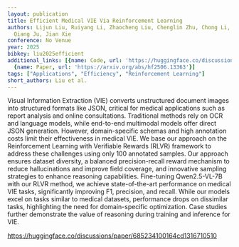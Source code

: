 ```yaml
---
layout: publication
title: Efficient Medical VIE Via Reinforcement Learning
authors: Lijun Liu, Ruiyang Li, Zhaocheng Liu, Chenglin Zhu, Chong Li, Jiehan Cheng,
  Qiang Ju, Jian Xie
conference: No Venue
year: 2025
bibkey: liu2025efficient
additional_links: [{name: Code, url: 'https://huggingface.co/discussions/paper/685234100164cd1316710510'},
  {name: Paper, url: 'https://arxiv.org/abs/hf2506.13363'}]
tags: ["Applications", "Efficiency", "Reinforcement Learning"]
short_authors: Liu et al.
---
```

Visual Information Extraction (VIE) converts unstructured document images into structured formats like JSON, critical for medical applications such as report analysis and online consultations. Traditional methods rely on OCR and language models, while end-to-end multimodal models offer direct JSON generation. However, domain-specific schemas and high annotation costs limit their effectiveness in medical VIE. We base our approach on the Reinforcement Learning with Verifiable Rewards (RLVR) framework to address these challenges using only 100 annotated samples. Our approach ensures dataset diversity, a balanced precision-recall reward mechanism to reduce hallucinations and improve field coverage, and innovative sampling strategies to enhance reasoning capabilities. Fine-tuning Qwen2.5-VL-7B with our RLVR method, we achieve state-of-the-art performance on medical VIE tasks, significantly improving F1, precision, and recall. While our models excel on tasks similar to medical datasets, performance drops on dissimilar tasks, highlighting the need for domain-specific optimization. Case studies further demonstrate the value of reasoning during training and inference for VIE.

https://huggingface.co/discussions/paper/685234100164cd1316710510